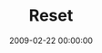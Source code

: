 ---
layout: series
series: "Reset"
permalink: "/reset/"
title: "Reset"
date: 2009-02-22 00:00:00
endDate: 2009-03-29 00:00:00
description: "Let's hit the reset button, or begin for the first time to discover own beliefs about the most influential person in history. Let's unclutter our assumptions of Jesus, go deeper than pop spirituality and push through the stained-glass sound bytes. "
src: "http://s3.amazonaws.com/crossroads-media/images/legacy/content/Reset_90x90.gif"
---